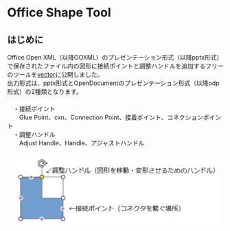 # Office Shape Tool
## はじめに
Office Open XML（以降OOXML）のプレゼンテーション形式（以降pptx形式）で保存されたファイル内の図形に接続ポイントと調整ハンドルを追加するフリーのツールを[vector](https://www.vector.co.jp/soft/winnt/business/se526365.html)に公開しました。  
出力形式は、pptx形式とOpenDocumentのプレゼンテーション形式（以降odp形式）の2種類となります。  
　  
　・接続ポイント  
　　Glue Point、cxn、Connection Point、接着ポイント、コネクションポイント    
　・調整ハンドル  
　　Adjust Handle、Handle、アジャストハンドル  
　  
　<kbd><img src="https://github.com/Yz-Filer/OfficeShapeTool/blob/main/.github/point_handle.png" width="480"></kdb>
